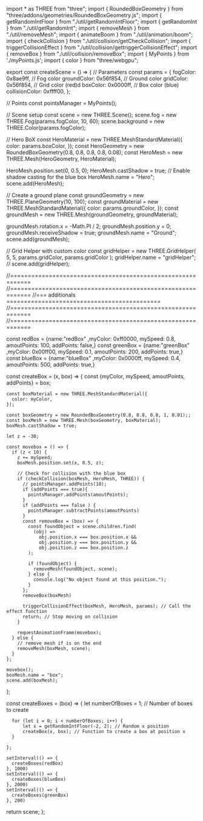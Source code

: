 


import * as THREE from "three";
import { RoundedBoxGeometry } from "three/addons/geometries/RoundedBoxGeometry.js";
import { getRandomIntFloor } from "./util/getRandomIntFloor";
import { getRandomInt } from "./util/getRandomInt";
import { removeMesh } from "./util/removeMesh";
import { animateBoom } from "./util/animation/boom";
import { checkCollision } from "./util/collision/getCheckCollision";
import { triggerCollisionEffect } from "./util/collision/gettriggerCollisionEffect";
import { removeBox } from "./util/collision/removeBox";
import { MyPoints } from './myPoints.js';
import { color } from "three/webgpu";



export const createScene = () => {
  // Parameters
  const params = {
    fogColor: 0x8ae9ff, // Fog color
    groundColor: 0x56f854, // Ground color
    gridColor: 0x56f854, // Grid color (red)d
    boxColor: 0x0000ff, // Box color (blue)
    collisionColor: 0xffff00,
  };

  // Points
  const pointsManager = MyPoints();
  
  // Scene setup
  const scene = new THREE.Scene();
  scene.fog = new THREE.Fog(params.fogColor, 10, 60);
  scene.background = new THREE.Color(params.fogColor);

  // Hero BoX
  const HeroMaterial = new THREE.MeshStandardMaterial({
    color: params.boxColor,
  });
  const HeroGeometry = new RoundedBoxGeometry(0.8, 0.8, 0.8, 0.8, 0.08);
  const HeroMesh = new THREE.Mesh(HeroGeometry, HeroMaterial);

  HeroMesh.position.set(0, 0.5, 0);
  HeroMesh.castShadow = true; // Enable shadow casting for the blue box
  HeroMesh.name = "Hero";
  scene.add(HeroMesh);

  // Create a ground plane
  const groundGeometry = new THREE.PlaneGeometry(10, 100);
  const groundMaterial = new THREE.MeshStandardMaterial({
    color: params.groundColor,
  });
  const groundMesh = new THREE.Mesh(groundGeometry, groundMaterial);

  groundMesh.rotation.x = -Math.PI / 2;
  groundMesh.position.y = 0;
  groundMesh.receiveShadow = true;
  groundMesh.name = "Ground";
  scene.add(groundMesh);

  // Grid Helper with custom color
  const gridHelper = new THREE.GridHelper(
    5,
    5,
    params.gridColor,
    params.gridColor
  );
  gridHelper.name = "gridHelper";
  // scene.add(gridHelper);

//============================================================
//============================================================
//=== additionals ============================================
//============================================================
//============================================================

   const redBox =    {name:"redBox"  ,myColor: 0xff0000, mySpeed: 0.8, amoutPoints: 100, addPoints: false,}
   const greenBox =  {name:"greenBox" ,myColor: 0x00ff00, mySpeed: 0.1, amoutPoints: 200, addPoints: true,}
   const blueBox =   {name:"blueBox" ,myColor: 0x0000ff, mySpeed: 0.4, amoutPoints: 500, addPoints: true,}
  
  const createBox = (x, box) => {
    const {myColor, mySpeed, amoutPoints, addPoints} = box;

    const boxMaterial = new THREE.MeshStandardMaterial({
      color: myColor, 
    });
 
    const boxGeometry = new RoundedBoxGeometry(0.8, 0.8, 0.8, 1, 0.01);;
    const boxMesh = new THREE.Mesh(boxGeometry, boxMaterial);
    boxMesh.castShadow = true;

    let z = -30;

    const movebox = () => {
      if (z < 10) {
        z += mySpeed;
        boxMesh.position.set(x, 0.5, z);

        // Check for collision with the blue box
        if (checkCollision(boxMesh, HeroMesh, THREE)) {
          // pointsManager.addPoints(10);
          if (addPoints === true){
            pointsManager.addPoints(amoutPoints);
          }
          if (addPoints === false ) {
            pointsManager.subtractPoints(amoutPoints)
          }
          const removeBox = (box) => {
            const foundObject = scene.children.find(
              (obj) =>
                obj.position.x === box.position.x &&
                obj.position.y === box.position.y &&
                obj.position.z === box.position.z
            );
        
            if (foundObject) {
              removeMesh(foundObject, scene);
            } else {
              console.log("No object found at this position.");
            }
          };
          removeBox(boxMesh)

          triggerCollisionEffect(boxMesh, HeroMesh, params); // Call the effect function
          return; // Stop moving on collision
        }

        requestAnimationFrame(movebox);
      } else {
        // remove mesh if is on the end 
        removeMesh(boxMesh, scene);
      }
    };

    movebox();
    boxMesh.name = "box";
    scene.add(boxMesh);
  };
  
  const createBoxes = (box) => {
      let numberOfBoxes = 1; // Number of boxes to create

      for (let i = 0; i < numberOfBoxes; i++) {
          let x = getRandomIntFloor(-2, 2); // Random x position
          createBox(x, box); // Function to create a box at position x
      }
  
    };

    setInterval(() => {
      createBoxes(redBox)
    }, 1000)
    setInterval(() => {
      createBoxes(blueBox)
    }, 2000)
    setInterval(() => {
      createBoxes(greenBox)
    }, 200)
    
  return scene;
};
